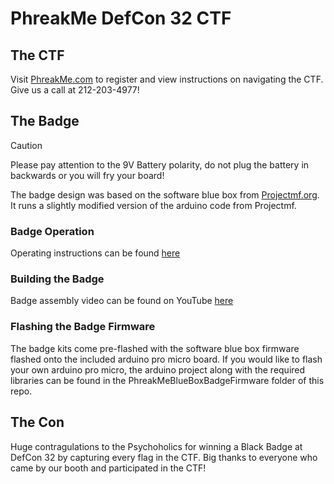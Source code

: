 # PhreakMe DefCon 32 CTF

## The CTF
Visit [PhreakMe.com](http://phreakme.com) to register and view instructions on navigating the CTF.
Give us a call at 212-203-4977!

## The Badge
>[!CAUTION]
>Please pay attention to the 9V Battery polarity, do not plug the battery in backwards or you will fry your board!

The badge design was based on the software blue box from [Projectmf.org](http://projectmf.org).  It runs a slightly modified version of the arduino code from Projectmf.

### Badge Operation
Operating instructions can be found [here](/blue_box_manual.pdf)

### Building the Badge
Badge assembly video can be found on YouTube [here](https://youtu.be/mM0XuOlJHrs?si=l56OoVdzHynPDADL)

### Flashing the Badge Firmware
The badge kits come pre-flashed with the software blue box firmware flashed onto the included arduino pro micro board.  If you would like to flash your own arduino pro micro, the arduino project along with the required libraries can be found in the PhreakMeBlueBoxBadgeFirmware folder of this repo.

## The Con
Huge contragulations to the Psychoholics for winning a Black Badge at DefCon 32 by capturing every flag in the CTF.  Big thanks to everyone who came by our booth and participated in the CTF!
